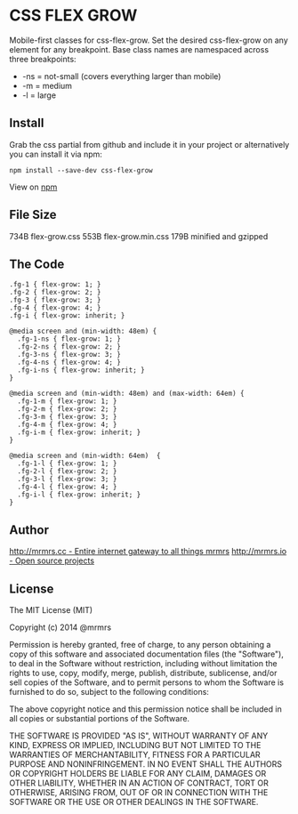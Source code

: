 # CSS FLEX GROW

  Mobile-first classes for css-flex-grow.
  Set the desired css-flex-grow on any element for any breakpoint.
  Base class names are namespaced across three breakpoints:

*  -ns = not-small (covers everything larger than mobile)
*  -m  = medium
*  -l  = large

## Install
Grab the css partial from github and include it in your project or alternatively
you can install it via npm:
```
npm install --save-dev css-flex-grow
```
View on [npm](https://www.npmjs.org/package/css-flex-grow)


## File Size

734B flex-grow.css
553B flex-grow.min.css 
179B minified and gzipped

## The Code
```
.fg-1 { flex-grow: 1; }
.fg-2 { flex-grow: 2; }
.fg-3 { flex-grow: 3; }
.fg-4 { flex-grow: 4; }
.fg-i { flex-grow: inherit; }

@media screen and (min-width: 48em) {
  .fg-1-ns { flex-grow: 1; }
  .fg-2-ns { flex-grow: 2; }
  .fg-3-ns { flex-grow: 3; }
  .fg-4-ns { flex-grow: 4; }
  .fg-i-ns { flex-grow: inherit; }
}

@media screen and (min-width: 48em) and (max-width: 64em) {
  .fg-1-m { flex-grow: 1; }
  .fg-2-m { flex-grow: 2; }
  .fg-3-m { flex-grow: 3; }
  .fg-4-m { flex-grow: 4; }
  .fg-i-m { flex-grow: inherit; }
}

@media screen and (min-width: 64em)  {
  .fg-1-l { flex-grow: 1; }
  .fg-2-l { flex-grow: 2; }
  .fg-3-l { flex-grow: 3; }
  .fg-4-l { flex-grow: 4; }
  .fg-i-l { flex-grow: inherit; }
}

```

## Author

[http://mrmrs.cc - Entire internet gateway to all things mrmrs](http://mrmrs.cc)
[http://mrmrs.io - Open source projects](http://mrmrs.io)

## License

The MIT License (MIT)

Copyright (c) 2014 @mrmrs

Permission is hereby granted, free of charge, to any person obtaining a copy
of this software and associated documentation files (the "Software"), to deal
in the Software without restriction, including without limitation the rights
to use, copy, modify, merge, publish, distribute, sublicense, and/or sell
copies of the Software, and to permit persons to whom the Software is
furnished to do so, subject to the following conditions:

The above copyright notice and this permission notice shall be included in
all copies or substantial portions of the Software.

THE SOFTWARE IS PROVIDED "AS IS", WITHOUT WARRANTY OF ANY KIND, EXPRESS OR
IMPLIED, INCLUDING BUT NOT LIMITED TO THE WARRANTIES OF MERCHANTABILITY,
FITNESS FOR A PARTICULAR PURPOSE AND NONINFRINGEMENT. IN NO EVENT SHALL THE
AUTHORS OR COPYRIGHT HOLDERS BE LIABLE FOR ANY CLAIM, DAMAGES OR OTHER
LIABILITY, WHETHER IN AN ACTION OF CONTRACT, TORT OR OTHERWISE, ARISING FROM,
OUT OF OR IN CONNECTION WITH THE SOFTWARE OR THE USE OR OTHER DEALINGS IN
THE SOFTWARE.

